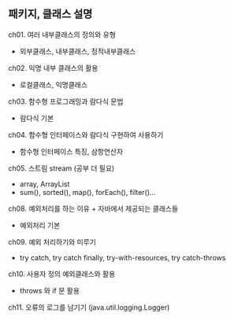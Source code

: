 ## 패키지, 클래스 설명   

ch01. 여러 내부클래스의 정의와 유형   
- 외부클래스, 내부클래스, 정적내부클래스   

ch02. 익명 내부 클래스의 활용   
- 로컬클래스, 익명클래스   

ch03. 함수형 프로그래밍과 람다식 문법   
- 람다식 기본   

ch04. 함수형 인터페이스와 람다식 구현하여 사용하기   
- 함수형 인터페이스 특징, 삼항연산자   

ch05. 스트림 stream (공부 더 필요)   
- array, ArrayList   
- sum(), sorted(), map(), forEach(), filter()...   

ch08. 예외처리를 하는 이유 + 자바에서 제공되는 클래스들   
- 예외처리 기본   

ch09. 예외 처리하기와 미루기   
- try catch, try catch finally, try-with-resources, try catch-throws

ch10. 사용자 정의 예외클래스와 활용
- throws 와 if 문 활용

ch11. 오류의 로그를 남기기 (java.util.logging.Logger)